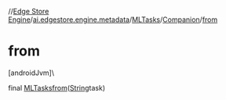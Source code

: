 //[Edge Store Engine](../../../../index.md)/[ai.edgestore.engine.metadata](../../index.md)/[MLTasks](../index.md)/[Companion](index.md)/[from](from.md)

# from

[androidJvm]\

final [MLTasks](../index.md)[from](from.md)([String](https://developer.android.com/reference/kotlin/java/lang/String.html)task)
